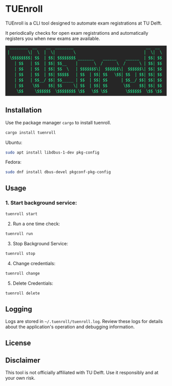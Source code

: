 # TUEnroll
TUEnroll is a CLI tool designed to automate exam registrations at TU Delft.

It periodically checks for open exam registrations and automatically registers you when new exams are available.

![TUEnroll Logo](logo.png)

## Installation
Use the package manager `cargo` to install tuenroll.

```bash
cargo install tuenroll
```

Ubuntu:
```bash
sudo apt install libdbus-1-dev pkg-config
```
Fedora:
```bash
sudo dnf install dbus-devel pkgconf-pkg-config
```

## Usage
### 1. Start background service:
```bash
tuenroll start
```

2. Run a one time check:
```bash
tuenroll run
```

3. Stop Background Service:
```bash
tuenroll stop
```

4. Change credentials:
```bash
tuenroll change
```

5. Delete Credentials:
```bash
tuenroll delete
```

## Logging
Logs are stored in `~/.tuenroll/tuenroll.log`. Review these logs for details about the application's operation and debugging information.

## License

## Disclaimer
This tool is not officially affiliated with TU Delft. Use it responsibly and at your own risk.